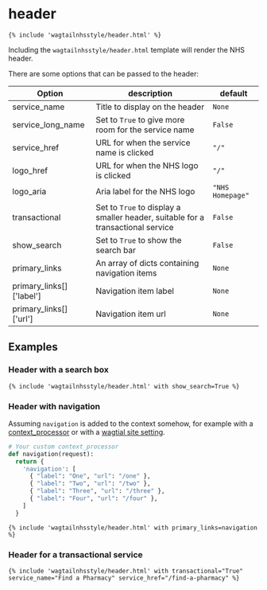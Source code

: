 # header

```django
{% include 'wagtailnhsstyle/header.html' %}
```

Including the `wagtailnhsstyle/header.html` template will render the NHS header.

There are some options that can be passed to the header:

| Option | description | default |
| ------ | ----------- | ------- |
| service_name | Title to display on the header | `None` |
| service_long_name | Set to `True` to give more room for the service name | `False` |
| service_href | URL for when the service name is clicked | `"/"` |
| logo_href | URL for when the NHS logo is clicked | `"/"` |
| logo_aria | Aria label for the NHS logo | `"NHS Homepage"` |
| transactional | Set to `True` to display a smaller header, suitable for a transactional service | `False` |
| show_search | Set to `True` to show the search bar | `False` |
| primary_links | An array of dicts containing navigation items | `None` |
| primary_links[]['label'] | Navigation item label | `None` |
| primary_links[]['url'] | Navigation item url | `None` |

## Examples

### Header with a search box

```django
{% include 'wagtailnhsstyle/header.html' with show_search=True %}
```

### Header with navigation

Assuming `navigation` is added to the context somehow, for example with a
[context_processor](https://docs.djangoproject.com/en/1.11/ref/templates/api/#writing-your-own-context-processors)
or with a [wagtial site setting](http://docs.wagtail.io/en/v2.1.1/reference/contrib/settings.html).

```python
# Your custom context_processor
def navigation(request):
  return {
    'navigation': [
      { "label": "One", "url": "/one" },
      { "label": "Two", "url": "/two" },
      { "label": "Three", "url": "/three" },
      { "label": "Four", "url": "/four" },
    ]
  }

```

```django
{% include 'wagtailnhsstyle/header.html' with primary_links=navigation %}
```

### Header for a transactional service

```django
{% include 'wagtailnhsstyle/header.html' with transactional="True" service_name="Find a Pharmacy" service_href="/find-a-pharmacy" %}
```

